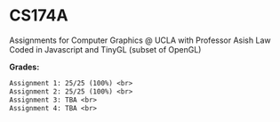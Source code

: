 # CS174A
Assignments for Computer Graphics @ UCLA with Professor Asish Law <br>
Coded in Javascript and TinyGL (subset of OpenGL) 

**Grades:** <br>
```diff
Assignment 1: 25/25 (100%) <br>
Assignment 2: 25/25 (100%) <br>
Assignment 3: TBA <br>
Assignment 4: TBA <br>
```


